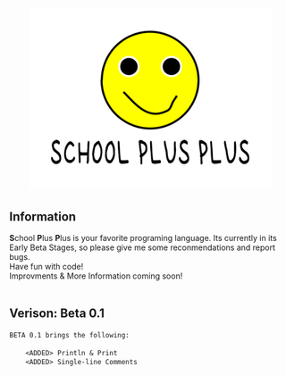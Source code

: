 # <center><img src="SPP LOGO.png" height="325"></center>
## Information
<b>S</b>chool <b>P</b>lus <b>P</b>lus is your favorite programing language. Its currently in its Early Beta Stages, so please give me some reconmendations and report bugs.
<br>
Have fun with code!
<br>
Improvments & More Information coming soon!
<br>
<br>

## Verison: Beta 0.1
    BETA 0.1 brings the following:

        <ADDED> Println & Print
        <ADDED> Single-line Comments
